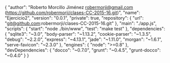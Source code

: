 {
  "author": "Roberto Morcillo Jiménez <robermorji@gmail.com> (https://github.com/robermorji/clases-CC-2015-16.git)",
  "name": "Ejercicio2",
  "version": "0.0.1",
  "private": true,
  "repository": {
    "url": "git@github.com:robermorji/clases-CC-2015-16.git"
  },
  "main": "./app.js",
  "scripts": {
    "start": "node ./bin/www",
    "test": "make test"
  },
  "dependencies": {
    "sqlite3": "~3.0",
    "body-parser": "~1.13.2",
    "cookie-parser": "~1.3.5",
    "debug": "~2.2.0",
    "express": "~4.13.1",
    "jade": "~1.11.0",
    "morgan": "~1.6.1",
    "serve-favicon": "~2.3.0"
  },
  "engines": {
    "node": ">=0.8"
  },
  "devDependencies": {
    "docco": "~0.7.0",
    "grunt": "~0.4.5",
    "grunt-docco": "~0.4.0"
  }
}
